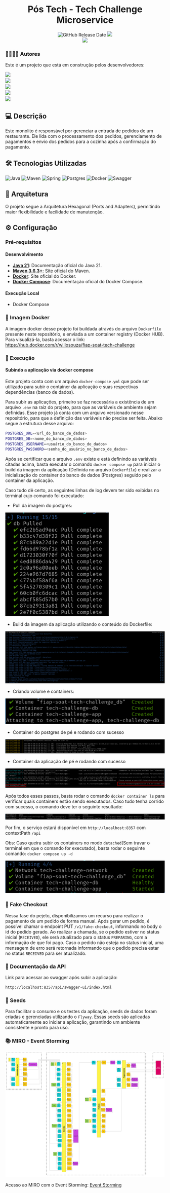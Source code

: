 <div align="center">

# Pós Tech - Tech Challenge Microservice

![GitHub Release Date](https://img.shields.io/badge/Release%20Date-Agosto%202024-yellowgreen)
![](https://img.shields.io/badge/Status-Em%20Desenvolvimento-yellowgreen)
<br>
![](https://img.shields.io/badge/Version-%20v1.0.0-brightgreen)
</div>

### 👨‍💼👩‍💼‍ Autores

Este é um projeto que está em construção pelos desenvolvedores:

![](https://img.shields.io/badge/Autor-Alexandre%20Miranda%20RM357321-blue)
<br>
![](https://img.shields.io/badge/Autor-Diego%20Ceccon%20RM357437-blue)
<br>
![](https://img.shields.io/badge/Autor-Jéssica%20Rodrigues%20RM357218-blue)
<br>
![](https://img.shields.io/badge/Autor-Rodrigo%20Sartori%20RM358002-blue)
<br>
![](https://img.shields.io/badge/Autor-Wilton%20Souza%20RM357991-blue)


## 💻 Descrição

Este monolito é responsável por gerenciar a entrada de pedidos de um restaurante. Ele lida com o processamento dos
pedidos, gerenciamento de pagamentos e envio dos pedidos para a cozinha após a confirmação do pagamento.

## 🛠 Tecnologias Utilizadas
![Java](https://img.shields.io/badge/java_21-%23ED8B00.svg?style=for-the-badge&logo=openjdk&logoColor=white)
![Maven](https://img.shields.io/badge/Maven-C71A36?style=for-the-badge&logo=apache-maven&logoColor=white)
![Spring](https://img.shields.io/badge/spring_3-%236DB33F.svg?style=for-the-badge&logo=springboot&logoColor=white)
![Postgres](https://img.shields.io/badge/postgresql-%23316192.svg?style=for-the-badge&logo=postgresql&logoColor=white)
![Docker](https://img.shields.io/badge/Docker-2496ED?style=for-the-badge&logo=docker&logoColor=white)
![Swagger](https://img.shields.io/badge/-Swagger-%23Clojure?style=for-the-badge&logo=swagger&logoColor=white)

## 💫 Arquitetura

O projeto segue a Arquitetura Hexagonal (Ports and Adapters), permitindo maior flexibilidade e facilidade de manutenção.

## ⚙️ Configuração

### Pré-requisitos

#### Desenvolvimento

- **[Java 21](https://docs.oracle.com/en/java/javase/21/)**: Documentação oficial do Java 21.
- **[Maven 3.6.3+](https://maven.apache.org/)**: Site oficial do Maven.
- **[Docker](https://www.docker.com/)**: Site oficial do Docker.
- **[Docker Compose](https://docs.docker.com/compose/)**: Documentação oficial do Docker Compose.

#### Execução Local

- Docker Compose

### 🐳 Imagem Docker

A imagem docker desse projeto foi buildada através do arquivo `Dockerfile` presente neste repositório, e enviada a um
container registry (Docker HUB). Para visualizá-la, basta acessar o
link: https://hub.docker.com/r/willosouza/fiap-soat-tech-challenge

### 🚀 Execução

#### Subindo a aplicação via docker compose

Este projeto conta com um arquivo `docker-compose.yml` que pode ser utilizado para subir o container da aplicação e suas
respectivas dependências (banco de dados).

Para subir as aplicações, primeiro se faz necessária a existência de um arquivo `.env` na raiz do projeto, para que as
variáveis de ambiente sejam definidas. Esse projeto já conta com um arquivo versionado nesse repositório, para que a
definição das variáveis não precise ser feita. Abaixo segue a estrutura desse arquivo:

```sh
POSTGRES_URL=<url_do_banco_de_dados>
POSTGRES_DB=<nome_do_banco_de_dados>
POSTGRES_USERNAME=<usuário_do_banco_de_dados>
POSTGRES_PASSWORD=<senha_do_usuário_no_banco_de_dados>
```

Após se certificar que o arquivo `.env` existe e está definindo as variáveis citadas acima, basta executar o
comando `docker compose up` para iniciar o build da imagem da aplicação (Definida no arquivo `Dockerfile`) e realizar a
inicialização do container do banco de dados (Postgres) seguido pelo container da aplicação.

Caso tudo dê certo, as seguintes linhas de log devem ter sido exibidas no terminal cujo comando foi executado:

- Pull da imagem do postgres:

![Pull da imagem do Postgres](./assets/pull_postgress_image.png)

- Build da imagem da aplicação utilizando o conteúdo do Dockerfile:

![Build da aplicação via Dockerfile](./assets/build_app_docker_image.png)

- Criando volume e containers:

![Criando volumes e containers](./assets/creating_volume_and_containers.png)

- Container do postgres de pé e rodando com sucesso

![Container do postgres de pé](./assets/postgress_container_up.png)

- Container da aplicação de pé e rodando com sucesso

![Container da aplicação de pé](./assets/application_started.png)

Após todos esses passos, basta rodar o comando `docker container ls` para verificar quais containers estão sendo
executados. Caso tudo tenha corrido com sucesso, o comando deve ter o seguinte resultado:

![Listagem de containers em execução](./assets/docker_container_ls.png)

Por fim, o serviço estará disponível em `http://localhost:8357` com contextPath `/api`

Obs: Caso queira subir os containers no modo `detached`(Sem travar o terminal em que o comando for executado), basta
rodar o seguinte comando: `docker compose up -d`

![Docker compose detached mode](./assets/compose_detached_mode.png)

### 🛒 Fake Checkout

Nessa fase do pejeto, disponibilizamos um recurso para realizar o pagamento de um pedido de forma manual.
Após gerar um pedido, é possível chamar o endpoint PUT `/v1/fake-checkout`, informando no body o id do pedido gerado.
Ao realizar a chamada, se o pedido estiver no status inicial (`RECEIVED`), ele será atualizado para
o status `PREPARING`, com a informação de que foi pago. Caso o pedido não esteja no status inicial,
uma mensagem de erro será retornada informando que o pedido precisa estar no status `RECEIVED` para ser
atualizado.

### 📄 Documentação da API

Link para acessar ao swagger após subir a aplicação:

```bash
http://localhost:8357/api/swagger-ui/index.html
```


### 🎲 Seeds

Para facilitar o consumo e os testes da aplicação, seeds de dados foram criadas e gerenciadas utilizando o `Flyway`. 
Essas seeds são aplicadas automaticamente ao iniciar a aplicação, garantindo um ambiente consistente e pronto para uso.

### 📚 MIRO - Event Storming

![Event Storming](./assets/event_storming.png)

Acesso ao MIRO com o Event Storming:
[Event Storming](https://miro.com/app/board/uXjVK1ekBDM=/)
